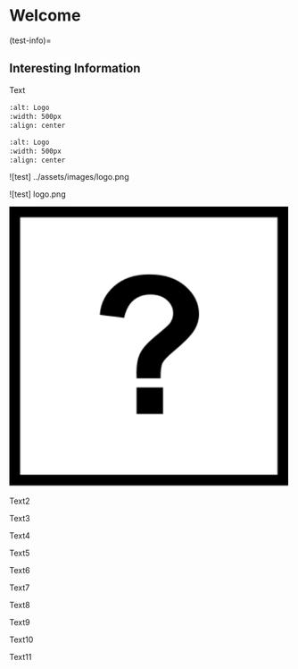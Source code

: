 # Welcome

(test-info)=
## Interesting Information

Text

```{image} ../assets/images/logo.png
:alt: Logo
:width: 500px
:align: center
```

```{image} logo.png
:alt: Logo
:width: 500px
:align: center
```

![test] ../assets/images/logo.png

![test] logo.png

<img src="../assets/images/logo.png" alt="logo" class="align-center" width="500px">

Text2

Text3

Text4

Text5

Text6

Text7

Text8

Text9

Text10

Text11